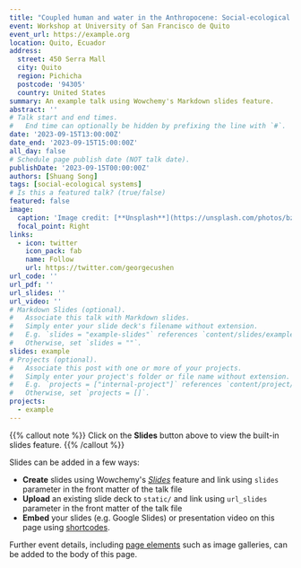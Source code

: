 ```yaml
---
title: "Coupled human and water in the Anthropocene: Social-ecological system (SES) modeling approach"
event: Workshop at University of San Francisco de Quito
event_url: https://example.org
location: Quito, Ecuador
address:
  street: 450 Serra Mall
  city: Quito
  region: Pichicha
  postcode: '94305'
  country: United States
summary: An example talk using Wowchemy's Markdown slides feature.
abstract: ''
# Talk start and end times.
#   End time can optionally be hidden by prefixing the line with `#`.
date: '2023-09-15T13:00:00Z'
date_end: '2023-09-15T15:00:00Z'
all_day: false
# Schedule page publish date (NOT talk date).
publishDate: '2023-09-15T00:00:00Z'
authors: [Shuang Song]
tags: [social-ecological systems]
# Is this a featured talk? (true/false)
featured: false
image:
  caption: 'Image credit: [**Unsplash**](https://unsplash.com/photos/bzdhc5b3Bxs)'
  focal_point: Right
links:
  - icon: twitter
    icon_pack: fab
    name: Follow
    url: https://twitter.com/georgecushen
url_code: ''
url_pdf: ''
url_slides: ''
url_video: ''
# Markdown Slides (optional).
#   Associate this talk with Markdown slides.
#   Simply enter your slide deck's filename without extension.
#   E.g. `slides = "example-slides"` references `content/slides/example-slides.md`.
#   Otherwise, set `slides = ""`.
slides: example
# Projects (optional).
#   Associate this post with one or more of your projects.
#   Simply enter your project's folder or file name without extension.
#   E.g. `projects = ["internal-project"]` references `content/project/deep-learning/index.md`.
#   Otherwise, set `projects = []`.
projects:
  - example
---
```


{{% callout note %}}
Click on the **Slides** button above to view the built-in slides feature.
{{% /callout %}}

Slides can be added in a few ways:

- **Create** slides using Wowchemy's [_Slides_](https://wowchemy.com/docs/managing-content/#create-slides) feature and link using `slides` parameter in the front matter of the talk file
- **Upload** an existing slide deck to `static/` and link using `url_slides` parameter in the front matter of the talk file
- **Embed** your slides (e.g. Google Slides) or presentation video on this page using [shortcodes](https://wowchemy.com/docs/writing-markdown-latex/).

Further event details, including [page elements](https://wowchemy.com/docs/writing-markdown-latex/) such as image galleries, can be added to the body of this page.
